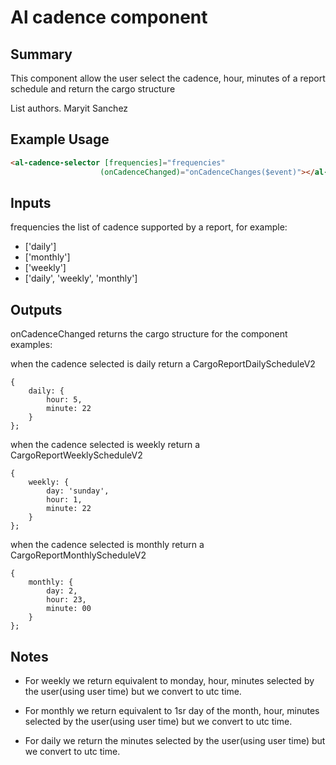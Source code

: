 # Al cadence component

## Summary

This component allow the user select the cadence, hour, minutes of a report schedule and return the cargo structure


List authors.
Maryit Sanchez

## Example Usage

```html
<al-cadence-selector [frequencies]="frequencies"
                    (onCadenceChanged)="onCadenceChanges($event)"></al-cadence-selector>
```

## Inputs

frequencies the list of cadence supported by a report, for example:
* ['daily']
* ['monthly']
* ['weekly']
* ['daily', 'weekly', 'monthly']

## Outputs

onCadenceChanged returns the cargo structure for the component
examples:

when the cadence selected is daily return a CargoReportDailyScheduleV2
```
{
    daily: {
        hour: 5,
        minute: 22
    }
};
```

when the cadence selected is weekly return a CargoReportWeeklyScheduleV2
```
{
    weekly: {
        day: 'sunday',
        hour: 1,
        minute: 22
    }
};
```

when the cadence selected is monthly return a CargoReportMonthlyScheduleV2
```
{
    monthly: {
        day: 2,
        hour: 23,
        minute: 00
    }
};
```

## Notes
* For weekly we return equivalent to monday, hour, minutes selected by the user(using user time) but we convert to utc time.

* For monthly we return equivalent to 1sr day of the month, hour, minutes selected by the user(using user time) but we convert to utc time.

* For daily we return the minutes selected by the user(using user time) but we convert to utc time.
